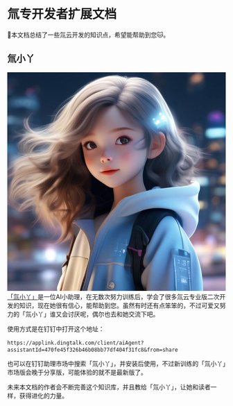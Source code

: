 # 氚专开发者扩展文档

:book:本文档总结了一些氚云开发的知识点，希望能帮助到您:cat:。


## 氚小丫

![[「氚小丫」]](/img/README-1.jpg ':class=ai-agent')[「氚小丫」](https://applink.dingtalk.com/client/aiAgent?assistantId=470fe45f326b46b08bb77df404f31fc8&from=share)是一位AI小助理，在无数次努力训练后，学会了很多氚云专业版二次开发的知识，现在她很有信心，能帮助到您。虽然有时还有点笨笨的，不过可爱又努力的「氚小丫」谁又会讨厌呢，偶尔也去和她交流下吧。

使用方式是在钉钉中打开这个地址：

```
https://applink.dingtalk.com/client/aiAgent?assistantId=470fe45f326b46b08bb77df404f31fc8&from=share
```

也可以在钉钉助理市场中搜索「氚小丫」，并安装后使用，不过新训练的「氚小丫」市场版会晚于分享版，可能体验的就不是最新版了。

未来本文档的作者会不断完善这个知识库，并且教给「氚小丫」，让她和读者一样，获得进化的力量。

